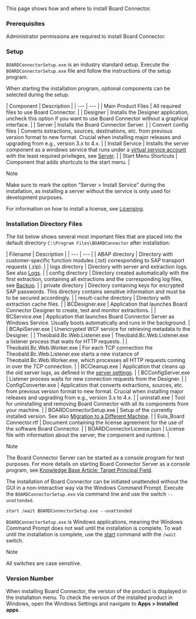 This page shows how and where to install Board Connector.

### Prerequisites

Administrator permissions are required to install Board Connector.

### Setup

`BOARDConnectorSetup.exe` is an industry standard setup. Execute the `BOARDConnectorSetup.exe` file and follow the instructions of the setup program.

When starting the installation program, optional components can be selected during the setup.

| Component | Description | | --- | --- | | Main Product Files | All required files to use Board Connector. | | Designer | Installs the Designer application, uncheck this option if you want to use Board Connector without a graphical interface. | | Server | Installs the Board Connector Server. | | Convert config files | Converts extractions, sources, destinations, etc. from previous version format to new format. Crucial when installing major releases and upgrading from e.g., version 3.x to 4.x. | | Install Service | Installs the server component as a windows service that runs under a [virtual service account](https://learn.microsoft.com/en-us/windows-server/identity/ad-ds/manage/understand-service-accounts#virtual-accounts) with the least required privileges, see [Server](../../server/). | | Start Menu Shortcuts | Component that adds shortcuts to the start menu. |

Note

Make sure to mark the option “Server > Install Service” during the installation, as installing a server without the service is only used for development purposes.

For information on how to install a license, see [Licensing](../license/#install-the-board-connector-license).

### Installation Directory Files

The list below shows several most important files that are placed into the default directory `C:\Program Files\BOARDConnector` after installation:

| Filename | Description | | --- | --- | | ABAP directory | Directory with customer-specific function modules (.txt) corresponding to SAP transport requests (.zip). | | logs directory | Directory with server and extraction logs. See also [Logs](../../logs/). | | config directory | Directory created automatically with the first extraction, containing all extractions and the corresponding log files, see [Backup](../update/). | | private directory | Directory containing keys for encrypted SAP passwords. This directory contains sensitive information and must be to be secured accordingly. | | result-cache directory | Directory with extraction cache files. | | BCDesigner.exe | Application that launches Board Connector Designer to create, test and monitor extractions. | | BCService.exe | Application that launches Board Connector Server as Windows Service. Usually boots automatically and runs in the background. | | BCApiServer.exe | Unencrypted WCF service for retrieving metadata to the Designer. | | Theobald.Bc.Web.Listener.exe | Theobald.Bc.Web.Listener.exe a listener process that waits for HTTP requests. | | Theobald.Bc.Web.Worker.exe | For each TCP connection the Theobald.Bc.Web.Listener.exe starts a new instance of Theobald.Bc.Web.Worker.exe, which processes all HTTP requests coming in over the TCP connection. | | BCCleanup.exe | Application that cleans up the old server logs, as defined in the [server settings](../../server/server-settings/). | | BCConfigServer.exe | Listener process waits for new connection requests from the Designer. | | ConfigConverter.exe | Application that converts extractions, sources, etc. from previous version format to new format. Crucial when installing major releases and upgrading from e.g., version 3.x to 4.x. | | uninstall.exe | Tool for uninstalling and removing Board Connector with all its components from your machine. | | BOARDConnectorSetup.exe | Setup of the currently installed version. See also [Migration to a Different Machine](../migration/#migration-to-a-different-machine). | | Eula_Board Connector.rtf | Document containing the license agreement for the use of the software Board Connector. | | BOARDConnectorLicense.json | License file with information about the server, the component and runtime. |

Note

The Board Connector Server can be started as a console program for test purposes. For more details on starting Board Connector Server as a console program, see [Knowledge Base Article: Target Principal Field](../../../knowledge-base/target-principal-TPN/).

The installation of Board Connector can be initiated unattended without the GUI in a non-interactive way via the Windows Command Prompt. Execute the `BOARDConnectorSetup.exe` via command line and use the switch `--unattended`.

```console
start /wait BOARDConnectorSetup.exe --unattended

```

`BOARDConnectorSetup.exe` is Windows applications, meaning the Windows Command Prompt does not wait until the installation is complete. To wait until the installation is complete, use the [start](https://docs.microsoft.com/en-us/windows-server/administration/windows-commands/start) command with the `/wait` switch.

Note

All switches are case sensitive.

### Version Number

When installing Board Connector, the version of the product is displayed in the installation menu. To check the version of the installed product in Windows, open the Windows Settings and navigate to **Apps > Installed apps**.
